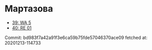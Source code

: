 # Мартазова
- [39: WA 5](39.md)
- [40: RE 01](40.md)

Commit: bd983f7a42a91f3e6ca59b75fde57046370ace09
 fetched at: 20201213-114733
